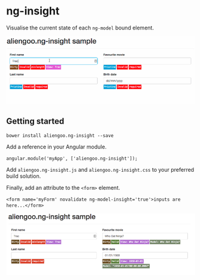 # ng-insight

Visualise the current state of each ```ng-model``` bound element.

![](https://raw.githubusercontent.com/aliengoo/aliengoo.ng-insight/master/images/aliengoo-ng-insight-sample.gif)

## Getting started

	bower install aliengoo.ng-insight --save
	
Add a reference in your Angular module.

	angular.module('myApp', ['aliengoo.ng-insight']);

Add ```aliengoo.ng-insight.js``` and ```aliengoo.ng-insight.css``` to your preferred build solution.
	
Finally, add an attribute to the ```<form>``` element.
	
	<form name='myForm' novalidate ng-model-insight='true'>inputs are here...</form>
	
![](https://raw.githubusercontent.com/aliengoo/aliengoo.ng-insight/master/images/aliengoo-ng-insight-sample.png)	
